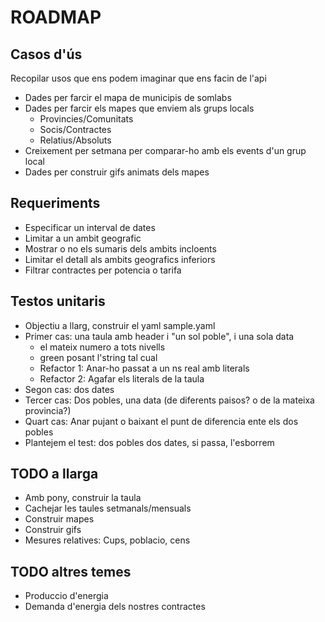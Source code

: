 # ROADMAP 

## Casos d'ús

Recopilar usos que ens podem imaginar que ens facin de l'api

- Dades per farcir el mapa de municipis de somlabs
- Dades per farcir els mapes que enviem als grups locals
	- Provincies/Comunitats
	- Socis/Contractes
	- Relatius/Absoluts
- Creixement per setmana per comparar-ho amb els events d'un grup local
- Dades per construir gifs animats dels mapes

## Requeriments

- Especificar un interval de dates
- Limitar a un ambit geografic
- Mostrar o no els sumaris dels ambits incloents
- Limitar el detall als ambits geografics inferiors
- Filtrar contractes per potencia o tarifa


## Testos unitaris

- Objectiu a llarg, construir el yaml sample.yaml
- Primer cas: una taula amb header i "un sol poble", i una sola data
  - el mateix numero a tots nivells
  - green posant l'string tal cual
  - Refactor 1: Anar-ho passat a un ns real amb literals
  - Refactor 2: Agafar els literals de la taula
- Segon cas: dos dates
- Tercer cas: Dos pobles, una data (de diferents paisos? o de la mateixa provincia?)
- Quart cas: Anar pujant o baixant el punt de diferencia ente els dos pobles
- Plantejem el test: dos pobles dos dates, si passa, l'esborrem



## TODO a llarga

- Amb pony, construir la taula
- Cachejar les taules setmanals/mensuals
- Construir mapes
- Construir gifs
- Mesures relatives: Cups, poblacio, cens

## TODO altres temes

- Produccio d'energia
- Demanda d'energia dels nostres contractes









